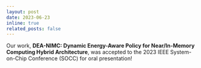 ```yaml
---
layout: post
date: 2023-06-23
inline: true
related_posts: false
---
```


Our work, **DEA-NIMC: Dynamic Energy-Aware Policy for Near/In-Memory Computing Hybrid Architecture**, was accepted to the 2023 IEEE System-on-Chip Conference (SOCC) for oral presentation!
